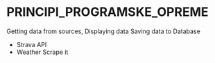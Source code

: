 # PRINCIPI_PROGRAMSKE_OPREME

Getting data from sources,
Displaying data
Saving data to Database

- Strava API
- Weather Scrape it
